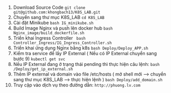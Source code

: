 1. Download Source Code
``` git clone git@github.com:khongbach13/K8S_LAB.git ```
2. Chuyển sang thư mục K8S_LAB
```cd K8S_LAB ```
3. Cài đặt Minikube
``` bash IG_minikube.sh ```
4. Build Image Nginx và push lên docker hub
``` bash Nginx_image/build_dockerfile.sh ```
5. Triển khai Ingress Controller
``` bash Controller_Ingress/IG_Ingress_Controller.sh```
6. Triển khai ứng dụng Nginx bằng k8s
``` bash Deploy/Deploy_APP.sh ```
7. Kiểm tra service để lấy IP External ( Nếu có IP External chuyển sang bước 9)
``` kubectl get svc ```
8. Nếu IP External đang ở trạng thái pending thì thực hiện câu lệnh: 
``` bash /Deploy/get_ip_external.sh ```
9. Thêm IP external và domain vào file /etc/hosts ( mở shell mới --> chuyển sang thư mục K8S_LAB --> thực hiện lệnh )
``` bash Deploy/add_domain.sh ```
10. Truy cập vào dịch vụ theo đường dẫn:
``` http://phuong.lv.com ```
